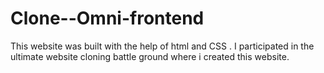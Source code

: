 # Clone--Omni-frontend
This website was built with the help of html and CSS . I participated in the ultimate website cloning battle ground where i created this website.

